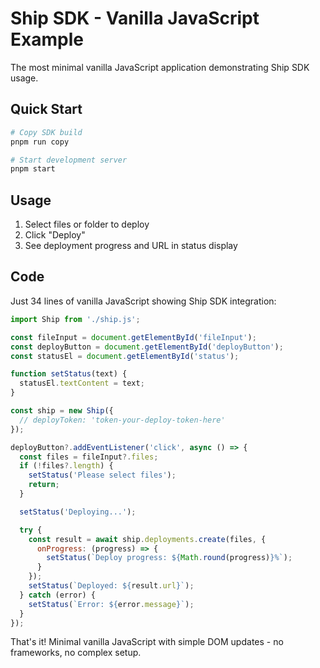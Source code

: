# Ship SDK - Vanilla JavaScript Example

The most minimal vanilla JavaScript application demonstrating Ship SDK usage.

## Quick Start

```bash
# Copy SDK build
pnpm run copy

# Start development server
pnpm start
```

## Usage

1. Select files or folder to deploy
2. Click "Deploy" 
3. See deployment progress and URL in status display

## Code

Just 34 lines of vanilla JavaScript showing Ship SDK integration:

```javascript
import Ship from './ship.js';

const fileInput = document.getElementById('fileInput');
const deployButton = document.getElementById('deployButton');
const statusEl = document.getElementById('status');

function setStatus(text) {
  statusEl.textContent = text;
}

const ship = new Ship({
  // deployToken: 'token-your-deploy-token-here'
});

deployButton?.addEventListener('click', async () => {
  const files = fileInput?.files;
  if (!files?.length) {
    setStatus('Please select files');
    return;
  }

  setStatus('Deploying...');

  try {
    const result = await ship.deployments.create(files, {
      onProgress: (progress) => {
        setStatus(`Deploy progress: ${Math.round(progress)}%`);
      }
    });
    setStatus(`Deployed: ${result.url}`);
  } catch (error) {
    setStatus(`Error: ${error.message}`);
  }
});
```

That's it! Minimal vanilla JavaScript with simple DOM updates - no frameworks, no complex setup.
